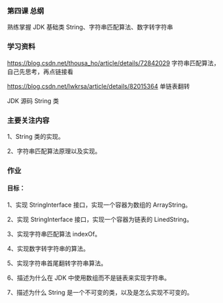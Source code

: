 ### 第四课 总纲

熟练掌握 JDK 基础类 String、字符串匹配算法、数字转字符串

### 学习资料

<https://blog.csdn.net/thousa_ho/article/details/72842029> 字符串匹配算法，自己先思考，再点链接看


<https://blog.csdn.net/lwkrsa/article/details/82015364>   单链表翻转


JDK 源码 String 类

### 主要关注内容

1、String 类的实现。

2、字符串匹配算法原理以及实现。

### 作业

#### 目标：
1、实现 StringInterface 接口，实现一个容器为数组的 ArrayString。

2、实现 StringInterface 接口，实现一个容器为链表的 LinedString。

3、实现字符串匹配算法 indexOf。

4、实现数字转字符串的算法。

5、实现字符串首尾翻转字符串算法。

6、描述为什么在 JDK 中使用数组而不是链表来实现字符串。

7、描述为什么 String 是一个不可变的类，以及是怎么实现不可变的。





